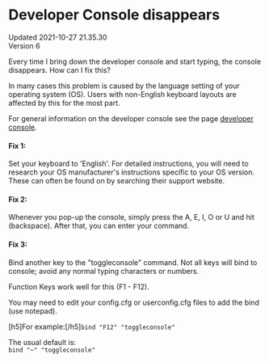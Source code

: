 # Developer Console disappears
Updated 2021-10-27 21.35.30  
Version 6  

Every time I bring down the developer console and start typing, the console disappears. How can I fix this?  
  
In many cases this problem is caused by the language setting of your operating system (OS). Users with non-English keyboard layouts are affected by this for the most part.  
  
For general information on the developer console see the page [developer console](https://help.steampowered.com/en/faqs/view/4700-D10E-26BE-DDDD).  
  
#### Fix 1:
Set your keyboard to 'English'. For detailed instructions, you will need to research your OS manufacturer's instructions specific to your OS version. These can often be found on by searching their support website.  
  
#### Fix 2:
Whenever you pop-up the console, simply press the A, E, I, O or U and hit (backspace). After that, you can enter your command.  
  
#### Fix 3:
Bind another key to the "toggleconsole" command. Not all keys will bind to console; avoid any normal typing characters or numbers.  
  
Function Keys work well for this (F1 - F12).  
  
You may need to edit your config.cfg or userconfig.cfg files to add the bind (use notepad).  
  
[h5]For example:[/h5]`bind "F12" "toggleconsole"`  
  
The usual default is:  
`bind "~" "toggleconsole"`